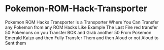 # Pokemon-ROM-Hack-Transporter
Pokemon ROM Hacks Transporter Is a Transporter Where You Can Transfer any Pokemon from any ROM Hacks Like Example The Last Fire red transfer 50 Pokemons on you Transfer BOX and Grab another 50 From Pokemon Emerald Kaizo and then Fully Transfer Them and then Aloud or not Aloud to Sent them
